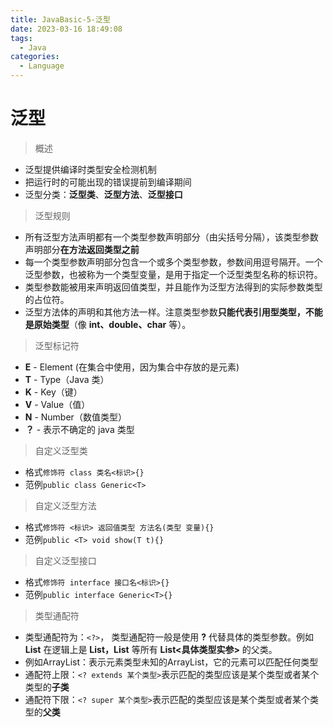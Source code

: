 ```yaml
---
title: JavaBasic-5-泛型
date: 2023-03-16 18:49:08
tags: 
  - Java
categories: 
  - Language
---
```

# 泛型

> 概述

* 泛型提供编译时类型安全检测机制
* 把运行时的可能出现的错误提前到编译期间
* 泛型分类：**泛型类**、**泛型方法**、**泛型接口**

> 泛型规则

- 所有泛型方法声明都有一个类型参数声明部分（由尖括号分隔），该类型参数声明部分**在方法返回类型之前**
- 每一个类型参数声明部分包含一个或多个类型参数，参数间用逗号隔开。一个泛型参数，也被称为一个类型变量，是用于指定一个泛型类型名称的标识符。
- 类型参数能被用来声明返回值类型，并且能作为泛型方法得到的实际参数类型的占位符。
- 泛型方法体的声明和其他方法一样。注意类型参数**只能代表引用型类型，不能是原始类型**（像 **int、double、char** 等）。

> 泛型标记符

- **E** - Element (在集合中使用，因为集合中存放的是元素)
- **T** - Type（Java 类）
- **K** - Key（键）
- **V** - Value（值）
- **N** - Number（数值类型）
- **？** - 表示不确定的 java 类型

> 自定义泛型类

* 格式`修饰符 class 类名<标识>{}`
* 范例`public class Generic<T>`

> 自定义泛型方法

* 格式`修饰符 <标识> 返回值类型 方法名(类型 变量){}`
* 范例`public <T> void show(T t){}`

> 自定义泛型接口

* 格式`修饰符 interface 接口名<标识>{}`
* 范例`public interface Generic<T>{}`

> 类型通配符

* 类型通配符为：`<?>`， 类型通配符一般是使用 **?** 代替具体的类型参数。例如 **List** 在逻辑上是 **List，List** 等所有 **List<具体类型实参>** 的父类。 
* 例如ArrayList：表示元素类型未知的ArrayList，它的元素可以匹配任何类型
* 通配符上限：`<? extends 某个类型>`表示匹配的类型应该是某个类型或者某个类型的**子类**
* 通配符下限：`<? super 某个类型>`表示匹配的类型应该是某个类型或者某个类型的**父类**




